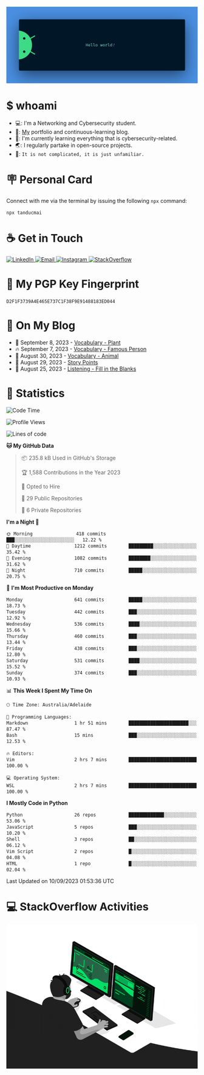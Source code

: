 <p align="center"><img src="assets/banner.png" /></p>

[//]: ![](https://github.com/tanducmai/tanducmai/actions/workflows/waka-stats.yml/badge.svg)
[//]: ![](https://github.com/tanducmai/tanducmai/actions/workflows/latest-blogs.yml/badge.svg)
[//]: ![](https://github.com/tanducmai/tanducmai/actions/workflows/stackoverflow-activities.yml/badge.svg)

# $ whoami

- 💻: I'm a Networking and Cybersecurity student.
- 🔭: [My](https://tanducmai.com/) portfolio and continuous-learning blog.
- 🌱: I'm currently learning everything that is cybersecurity-related.
- 🌏: I regularly partake in open-source projects.
- 💬: `It is not complicated, it is just unfamiliar.`

# 🪧 Personal Card

Connect with me via the terminal by issuing the following `npx` command:

```bash
npx tanducmai
```

# ☕ Get in Touch

<a target="_blank" href="https://www.linkedin.com/in/tanducmai/">
  <img alt="LinkedIn" src="https://img.shields.io/badge/LinkedIn-0077B5?style=for-the-badge&logo=linkedin&logoColor=white" />
</a>
<a target="_blank" href="mailto:henryfromvietnam@gmail.com">
  <img alt="Email" src="https://img.shields.io/badge/Gmail-D14836?style=for-the-badge&logo=gmail&logoColor=white" />
</a>
<a target="_blank" href="https://www.instagram.com/henry.maii/">
  <img alt="Instagram" src="https://img.shields.io/badge/Instagram-E4405F?style=for-the-badge&logo=instagram&logoColor=white" />
</a>
<a target="_blank" href="https://stackoverflow.com/users/16999206/tanducmai">
  <img alt="StackOverflow" src="https://img.shields.io/static/v1?message=Stackoverflow&logo=stackoverflow&label=&color=FE7A16&logoColor=white&labelColor=&style=for-the-badge" />
</a>

# 🔐 My PGP Key Fingerprint

`D2F1F3739A4E465E737C1F38F9E91488183ED044`

# 📜 On My Blog

<!-- BLOG-POST-LIST:START -->
 - 💯 September 8, 2023 - [Vocabulary - Plant](https://tanducmai.com/posts/glossaries/vocabulary-plant/)
 - 🔥 September 7, 2023 - [Vocabulary - Famous Person](https://tanducmai.com/posts/glossaries/vocabulary-famous-person/)
 - 💫 August 30, 2023 - [Vocabulary - Animal](https://tanducmai.com/posts/glossaries/vocabulary-animal/)
 - 🚀 August 29, 2023 - [Story Points](https://tanducmai.com/posts/agile-development-and-governance/story-points/)
 - 🌮 August 25, 2023 - [Listening - Fill in the Blanks](https://tanducmai.com/posts/glossaries/lfib/)<!-- BLOG-POST-LIST:END -->

# 🔢 Statistics

<!--START_SECTION:waka-->
![Code Time](http://img.shields.io/badge/Code%20Time-125%20hrs%2035%20mins-blue)

![Profile Views](http://img.shields.io/badge/Profile%20Views-5-blue)

![Lines of code](https://img.shields.io/badge/From%20Hello%20World%20I%27ve%20Written-9.1%20million%20lines%20of%20code-blue)

**🐱 My GitHub Data** 

> 📦 235.8 kB Used in GitHub's Storage 
 > 
> 🏆 1,588 Contributions in the Year 2023
 > 
> 💼 Opted to Hire
 > 
> 📜 29 Public Repositories 
 > 
> 🔑 6 Private Repositories 
 > 
**I'm a Night 🦉** 

```text
🌞 Morning                418 commits         ███░░░░░░░░░░░░░░░░░░░░░░   12.22 % 
🌆 Daytime                1212 commits        █████████░░░░░░░░░░░░░░░░   35.42 % 
🌃 Evening                1082 commits        ████████░░░░░░░░░░░░░░░░░   31.62 % 
🌙 Night                  710 commits         █████░░░░░░░░░░░░░░░░░░░░   20.75 % 
```
📅 **I'm Most Productive on Monday** 

```text
Monday                   641 commits         █████░░░░░░░░░░░░░░░░░░░░   18.73 % 
Tuesday                  442 commits         ███░░░░░░░░░░░░░░░░░░░░░░   12.92 % 
Wednesday                536 commits         ████░░░░░░░░░░░░░░░░░░░░░   15.66 % 
Thursday                 460 commits         ███░░░░░░░░░░░░░░░░░░░░░░   13.44 % 
Friday                   438 commits         ███░░░░░░░░░░░░░░░░░░░░░░   12.80 % 
Saturday                 531 commits         ████░░░░░░░░░░░░░░░░░░░░░   15.52 % 
Sunday                   374 commits         ███░░░░░░░░░░░░░░░░░░░░░░   10.93 % 
```


📊 **This Week I Spent My Time On** 

```text
🕑︎ Time Zone: Australia/Adelaide

💬 Programming Languages: 
Markdown                 1 hr 51 mins        ██████████████████████░░░   87.47 % 
Bash                     15 mins             ███░░░░░░░░░░░░░░░░░░░░░░   12.53 % 

🔥 Editors: 
Vim                      2 hrs 7 mins        █████████████████████████   100.00 % 

💻 Operating System: 
WSL                      2 hrs 7 mins        █████████████████████████   100.00 % 
```

**I Mostly Code in Python** 

```text
Python                   26 repos            █████████████░░░░░░░░░░░░   53.06 % 
JavaScript               5 repos             ███░░░░░░░░░░░░░░░░░░░░░░   10.20 % 
Shell                    3 repos             ██░░░░░░░░░░░░░░░░░░░░░░░   06.12 % 
Vim Script               2 repos             █░░░░░░░░░░░░░░░░░░░░░░░░   04.08 % 
HTML                     1 repo              █░░░░░░░░░░░░░░░░░░░░░░░░   02.04 % 
```




 Last Updated on 10/09/2023 01:53:36 UTC
<!--END_SECTION:waka-->

# 💻 StackOverflow Activities

<!-- STACKOVERFLOW:START -->
<!-- STACKOVERFLOW:END -->

<p align="center"><img src="assets/developer.gif" /></p>
